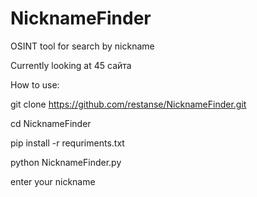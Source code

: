 # NicknameFinder
OSINT tool for search by nickname

Currently looking at 45  сайта



How to use:




git clone https://github.com/restanse/NicknameFinder.git


cd NicknameFinder

pip install -r requriments.txt




python NicknameFinder.py

enter your nickname
